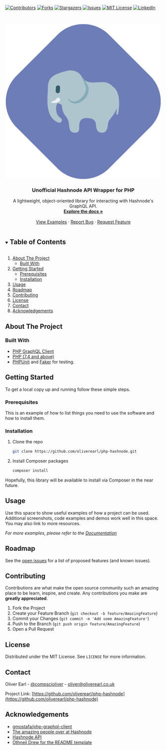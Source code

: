 [![Contributors][contributors-shield]][contributors-url]
[![Forks][forks-shield]][forks-url]
[![Stargazers][stars-shield]][stars-url]
[![Issues][issues-shield]][issues-url]
[![MIT License][license-shield]][license-url]
[![LinkedIn][linkedin-shield]][linkedin-url]

<!-- PROJECT LOGO -->
<br />
<p align="center">
  <a href="https://github.com/oliverearl/php-hashnode">
    <img src=".github/PHP-Hashnode.png" alt="PHP Hashnode" height="500" width="500">
  </a>

<h3 align="center">Unofficial Hashnode API Wrapper for PHP</h3>

  <p align="center">
    A lightweight, object-oriented library for interacting with Hashnode's GraphQL API.
    <br />
    <a href="https://github.com/oliverearl/php-hashnode/tree/master/docs"><strong>Explore the docs »</strong></a>
    <br />
    <br />
    <a href="https://github.com/oliverearl/php-hashnode/tree/master/examples">View Examples</a>
    ·
    <a href="https://github.com/oliverearl/php-hashnode/issues">Report Bug</a>
    ·
    <a href="https://github.com/oliverearl/php-hashnode/issues">Request Feature</a>
  </p>

<!-- TABLE OF CONTENTS -->
<details open="open">
  <summary><h2 style="display: inline-block">Table of Contents</h2></summary>
  <ol>
    <li>
      <a href="#about-the-project">About The Project</a>
      <ul>
        <li><a href="#built-with">Built With</a></li>
      </ul>
    </li>
    <li>
      <a href="#getting-started">Getting Started</a>
      <ul>
        <li><a href="#prerequisites">Prerequisites</a></li>
        <li><a href="#installation">Installation</a></li>
      </ul>
    </li>
    <li><a href="#usage">Usage</a></li>
    <li><a href="#roadmap">Roadmap</a></li>
    <li><a href="#contributing">Contributing</a></li>
    <li><a href="#license">License</a></li>
    <li><a href="#contact">Contact</a></li>
    <li><a href="#acknowledgements">Acknowledgements</a></li>
  </ol>
</details>



<!-- ABOUT THE PROJECT -->
## About The Project

### Built With

* [PHP GraphQL Client](https://github.com/mghoneimy/php-graphql-client)
* [PHP (7.4 and above)](https://www.php.net/)
* [PHPUnit](https://phpunit.de/) and [Faker](https://www.github.com/fzaninotto/faker) for testing.

<!-- GETTING STARTED -->
## Getting Started

To get a local copy up and running follow these simple steps.

### Prerequisites

This is an example of how to list things you need to use the software and how to install them.

### Installation

1. Clone the repo
   ```sh
   git clone https://github.com/oliverearl/php-hashnode.git
   ```
2. Install Composer packages
   ```sh
   composer install
   ```

Hopefully, this library will be available to install via Composer in the near future.

<!-- USAGE EXAMPLES -->
## Usage

Use this space to show useful examples of how a project can be used. Additional screenshots, code examples and demos work well in this space. You may also link to more resources.

_For more examples, please refer to the [Documentation](https://example.com)_

<!-- ROADMAP -->
## Roadmap

See the [open issues](https://github.com/oliverearl/php-hashnode/issues) for a list of proposed features (and known issues).

<!-- CONTRIBUTING -->
## Contributing

Contributions are what make the open source community such an amazing place to be learn, inspire, and create. Any contributions you make are **greatly appreciated**.

1. Fork the Project
2. Create your Feature Branch (`git checkout -b feature/AmazingFeature`)
3. Commit your Changes (`git commit -m 'Add some AmazingFeature'`)
4. Push to the Branch (`git push origin feature/AmazingFeature`)
5. Open a Pull Request

<!-- LICENSE -->
## License

Distributed under the MIT License. See `LICENSE` for more information.

<!-- CONTACT -->
## Contact

Oliver Earl - [@compscioliver](https://twitter.com/compscioliver) - oliver@oliverearl.co.uk

Project Link: [https://github.com/oliverearl/php-hashnode](https://github.com/oliverearl/php-hashnode)

<!-- ACKNOWLEDGEMENTS -->
## Acknowledgements

* [gmostafa/php-graphql-client](https://github.com/mghoneimy/php-graphql-client)
* [The amazing people over at Hashnode](https://www.hashnode.com)
* [Hashnode API](https://api.hashnode.com)
* [Othneil Drew for the README template](https://github.com/othneildrew/Best-README-Template)

[contributors-shield]: https://img.shields.io/github/contributors/oliverearl/php-hashnode.svg?style=for-the-badge
[contributors-url]: https://github.com/oliverearl/php-hashnode/graphs/contributors
[forks-shield]: https://img.shields.io/github/forks/oliverearl/php-hashnode.svg?style=for-the-badge
[forks-url]: https://github.com/oliverearl/php-hashnode/network/members
[stars-shield]: https://img.shields.io/github/stars/oliverearl/php-hashnode.svg?style=for-the-badge
[stars-url]: https://github.com/oliverearl/php-hashnode/stargazers
[issues-shield]: https://img.shields.io/github/issues/oliverearl/php-hashnode.svg?style=for-the-badge
[issues-url]: https://github.com/oliverearl/php-hashnode/issues
[license-shield]: https://img.shields.io/github/license/oliverearl/php-hashnode.svg?style=for-the-badge
[license-url]: https://github.com/oliverearl/php-hashnode/blob/master/LICENSE
[linkedin-shield]: https://img.shields.io/badge/-LinkedIn-black.svg?style=for-the-badge&logo=linkedin&colorB=555
[linkedin-url]: https://linkedin.com/in/oliverearl
